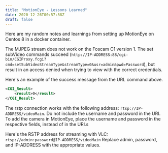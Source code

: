 ```yaml
---
title: "MotionEye - Lessons Learned"
date: 2020-12-26T00:57:58Z
draft: false
---
```

Here are my random notes and learnings from setting up MotionEye on Centos 8 in a docker container.

The MJPEG stream does not work on the Foscam C1 version 1. 
The set subVideo commands succeed (```http://IP-ADDRESS:88/cgi-bin/CGIProxy.fcgi?cmd=setSubVideoStreamType&streamType=0&usr=admin&pwd=Password```), but result in an access denied when trying to view with the correct credentials.

Here's an example of the success message from the URL command above. 
```xml
<CGI_Result>
    <result>0</result>
</CGI_Result>
```

The rstp connection works with the following address: ```rtsp://IP-ADDRESS/videoMain```.  Do not include the username and password in the URI. To add the camera in MotionEye, place the username and password in the respective fields, instead of in the URI.s

Here's the RSTP address for streaming with VLC: ```rtsp://admin:password@IP-ADDRESS/videoMain```
Replace admin, password, and IP-ADDRESS with the appropriate values. 
